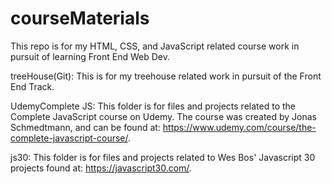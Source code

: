 # courseMaterials

This repo is for my HTML, CSS, and JavaScript related course work in pursuit of learning Front End Web Dev.

treeHouse(Git): This is for my treehouse related work in pursuit of the Front End Track.

UdemyComplete JS: This folder is for files and projects related to the Complete JavaScript course on Udemy. The course was created by Jonas Schmedtmann, and can be found at: https://www.udemy.com/course/the-complete-javascript-course/.

js30: This folder is for files and projects related to Wes Bos' Javascript 30 projects found at: https://javascript30.com/.
